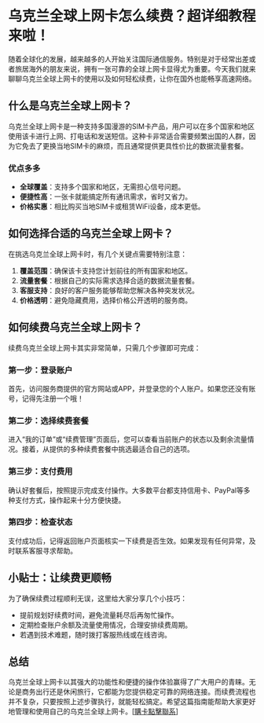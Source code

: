 # 乌克兰全球上网卡怎么续费？超详细教程来啦！

随着全球化的发展，越来越多的人开始关注国际通信服务。特别是对于经常出差或者旅居海外的朋友来说，拥有一张可靠的全球上网卡显得尤为重要。今天我们就来聊聊乌克兰全球上网卡的使用以及如何轻松续费，让你在国外也能畅享高速网络。

## 什么是乌克兰全球上网卡？

乌克兰全球上网卡是一种支持多国漫游的SIM卡产品，用户可以在多个国家和地区使用该卡进行上网、打电话和发送短信。这种卡非常适合需要频繁出国的人群，因为它免去了更换当地SIM卡的麻烦，而且通常提供更具性价比的数据流量套餐。

### 优点多多

- **全球覆盖**：支持多个国家和地区，无需担心信号问题。
- **便捷性高**：一张卡就能搞定所有通讯需求，省时又省力。
- **价格实惠**：相比购买当地SIM卡或租赁WiFi设备，成本更低。

## 如何选择合适的乌克兰全球上网卡？

在挑选乌克兰全球上网卡时，有几个关键点需要特别注意：

1. **覆盖范围**：确保该卡支持您计划前往的所有国家和地区。
2. **流量套餐**：根据自己的实际需求选择合适的数据流量套餐。
3. **客服支持**：良好的客户服务能够帮助您解决各种突发状况。
4. **价格透明**：避免隐藏费用，选择价格公开透明的服务商。

## 如何续费乌克兰全球上网卡？

续费乌克兰全球上网卡其实非常简单，只需几个步骤即可完成：

### 第一步：登录账户

首先，访问服务商提供的官方网站或APP，并登录您的个人账户。如果您还没有账号，记得先注册一个哦！

### 第二步：选择续费套餐

进入“我的订单”或“续费管理”页面后，您可以查看当前账户的状态以及剩余流量情况。接着，从提供的多种续费套餐中挑选最适合自己的选项。

### 第三步：支付费用

确认好套餐后，按照提示完成支付操作。大多数平台都支持信用卡、PayPal等多种支付方式，操作起来十分方便快捷。

### 第四步：检查状态

支付成功后，记得返回账户页面核实一下续费是否生效。如果发现有任何异常，及时联系客服寻求帮助。

## 小贴士：让续费更顺畅

为了确保续费过程顺利无误，这里给大家分享几个小技巧：

- 提前规划好续费时间，避免流量耗尽后再匆忙操作。
- 定期检查账户余额及流量使用情况，合理安排续费周期。
- 若遇到技术难题，随时拨打客服热线或在线咨询。

## 总结

乌克兰全球上网卡以其强大的功能性和便捷的操作体验赢得了广大用户的青睐。无论是商务出行还是休闲旅行，它都能为您提供稳定可靠的网络连接。而续费流程也并不复杂，只要按照上述步骤执行，就能轻松搞定。希望这篇指南能帮助大家更好地管理和使用自己的乌克兰全球上网卡。[[購卡點擊聯系](https://t.me/s/esim1088)]